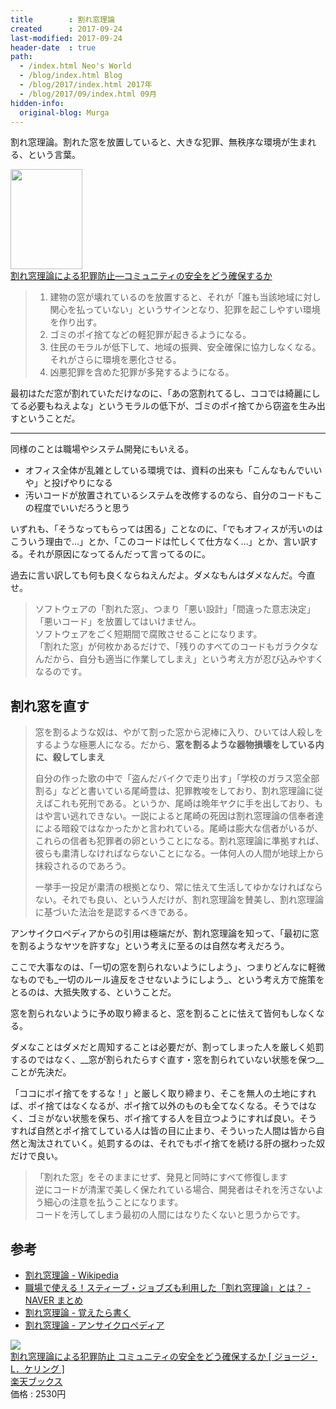 ```yaml
---
title        : 割れ窓理論
created      : 2017-09-24
last-modified: 2017-09-24
header-date  : true
path:
  - /index.html Neo's World
  - /blog/index.html Blog
  - /blog/2017/index.html 2017年
  - /blog/2017/09/index.html 09月
hidden-info:
  original-blog: Murga
---
```


割れ窓理論。割れた窓を放置していると、大きな犯罪、無秩序な環境が生まれる、という言葉。

<div class="ad-amazon">
  <div class="ad-amazon-image">
    <a href="https://www.amazon.co.jp/dp/483011021X?tag=neos21-22&amp;linkCode=osi&amp;th=1&amp;psc=1">
      <img src="https://m.media-amazon.com/images/I/41130W0GDJL._SL160_.jpg" width="115" height="160">
    </a>
  </div>
  <div class="ad-amazon-info">
    <div class="ad-amazon-title">
      <a href="https://www.amazon.co.jp/dp/483011021X?tag=neos21-22&amp;linkCode=osi&amp;th=1&amp;psc=1">割れ窓理論による犯罪防止―コミュニティの安全をどう確保するか</a>
    </div>
  </div>
</div>

> 1. 建物の窓が壊れているのを放置すると、それが「誰も当該地域に対し関心を払っていない」というサインとなり、犯罪を起こしやすい環境を作り出す。
> 2. ゴミのポイ捨てなどの軽犯罪が起きるようになる。
> 3. 住民のモラルが低下して、地域の振興、安全確保に協力しなくなる。それがさらに環境を悪化させる。
> 4. 凶悪犯罪を含めた犯罪が多発するようになる。

最初はただ窓が割れていただけなのに、「あの窓割れてるし、ココでは綺麗にしてる必要もねえよな」というモラルの低下が、ゴミのポイ捨てから窃盗を生み出すということだ。

---

同様のことは職場やシステム開発にもいえる。

- オフィス全体が乱雑としている環境では、資料の出来も「こんなもんでいいや」と投げやりになる
- 汚いコードが放置されているシステムを改修するのなら、自分のコードもこの程度でいいだろうと思う

いずれも、「そうなってもらっては困る」ことなのに、「でもオフィスが汚いのはこういう理由で…」とか、「このコードは忙しくて仕方なく…」とか、言い訳する。それが原因になってるんだって言ってるのに。

過去に言い訳しても何も良くならねえんだよ。ダメなもんはダメなんだ。今直せ。

> ソフトウェアの「割れた窓」、つまり「悪い設計」「間違った意志決定」「悪いコード」を放置してはいけません。  
> ソフトウェアをごく短期間で腐敗させることになります。  
> 「割れた窓」が何枚かあるだけで、「残りのすべてのコードもガラクタなんだから、自分も適当に作業してしまえ」という考え方が忍び込みやすくなるのです。

## 割れ窓を直す

> 窓を割るような奴は、やがて割った窓から泥棒に入り、ひいては人殺しをするような極悪人になる。だから、__窓を割るような器物損壊をしている内に、殺してしまえ__
> 
> 自分の作った歌の中で「盗んだバイクで走り出す」「学校のガラス窓全部割る」などと書いている尾崎豊は、犯罪教唆をしており、割れ窓理論に従えばこれも死刑である。というか、尾崎は晩年ヤクに手を出しており、もはや言い逃れできない。一説によると尾崎の死因は割れ窓理論の信奉者達による暗殺ではなかったかと言われている。尾崎は膨大な信者がいるが、これらの信者も犯罪者の卵ということになる。割れ窓理論に準拠すれば、彼らも粛清しなければならないことになる。一体何人の人間が地球上から抹殺されるのであろう。
> 
> 一挙手一投足が粛清の根拠となり、常に怯えて生活してゆかなければならない。それでも良い、という人だけが、割れ窓理論を賛美し、割れ窓理論に基づいた法治を是認するべきである。

アンサイクロペディアからの引用は極端だが、割れ窓理論を知って、「最初に窓を割るようなヤツを許すな」という考えに至るのは自然な考えだろう。

ここで大事なのは、「一切の窓を割られないようにしよう」、つまりどんなに軽微なものでも_一切のルール違反をさせないようにしよう_、という考え方で施策をとるのは、大抵失敗する、ということだ。

窓を割られないように予め取り締まると、窓を割ることに怯えて皆何もしなくなる。

ダメなことはダメだと周知することは必要だが、割ってしまった人を厳しく処罰するのではなく、__窓が割られたらすぐ直す・窓を割られていない状態を保つ__ことが先決だ。

「ココにポイ捨てをするな！」と厳しく取り締まり、そこを無人の土地にすれば、ポイ捨てはなくなるが、ポイ捨て以外のものも全てなくなる。そうではなく、ゴミがない状態を保ち、ポイ捨てする人を目立つようにすれば良い。そうすれば自然とポイ捨てしている人は皆の目に止まり、そういった人間は皆から自然と淘汰されていく。処罰するのは、それでもポイ捨てを続ける肝の据わった奴だけで良い。

> 「割れた窓」をそのままにせず、発見と同時にすべて修復します  
> 逆にコードが清潔で美しく保たれている場合、開発者はそれを汚さないよう細心の注意を払うことになります。  
> コードを汚してしまう最初の人間にはなりたくないと思うからです。

## 参考

- [割れ窓理論 - Wikipedia](https://ja.wikipedia.org/wiki/%E5%89%B2%E3%82%8C%E7%AA%93%E7%90%86%E8%AB%96)
- [職場で使える！スティーブ・ジョブズも利用した「割れ窓理論」とは？ - NAVER まとめ](https://matome.naver.jp/odai/2142963921231838201)
- [割れ窓理論 - 覚えたら書く](http://blog.y-yuki.net/entry/2016/09/06/203829)
- [割れ窓理論 - アンサイクロペディア](http://ansaikuropedia.org/wiki/%E5%89%B2%E3%82%8C%E7%AA%93%E7%90%86%E8%AB%96)

<div class="ad-rakuten">
  <div class="ad-rakuten-image">
    <a href="https://hb.afl.rakuten.co.jp/hgc/g00q0722.waxyc9ff.g00q0722.waxyd017/?pc=https%3A%2F%2Fitem.rakuten.co.jp%2Fbook%2F1651509%2F&amp;m=http%3A%2F%2Fm.rakuten.co.jp%2Fbook%2Fi%2F11243771%2F">
      <img src="https://thumbnail.image.rakuten.co.jp/@0_mall/book/cabinet/8301/83011021.jpg?_ex=128x128">
    </a>
  </div>
  <div class="ad-rakuten-info">
    <div class="ad-rakuten-title">
      <a href="https://hb.afl.rakuten.co.jp/hgc/g00q0722.waxyc9ff.g00q0722.waxyd017/?pc=https%3A%2F%2Fitem.rakuten.co.jp%2Fbook%2F1651509%2F&amp;m=http%3A%2F%2Fm.rakuten.co.jp%2Fbook%2Fi%2F11243771%2F">割れ窓理論による犯罪防止 コミュニティの安全をどう確保するか [ ジョージ・L．ケリング ]</a>
    </div>
    <div class="ad-rakuten-shop">
      <a href="https://hb.afl.rakuten.co.jp/hgc/g00q0722.waxyc9ff.g00q0722.waxyd017/?pc=https%3A%2F%2Fwww.rakuten.co.jp%2Fbook%2F&amp;m=http%3A%2F%2Fm.rakuten.co.jp%2Fbook%2F">楽天ブックス</a>
    </div>
    <div class="ad-rakuten-price">価格 : 2530円</div>
  </div>
</div>
